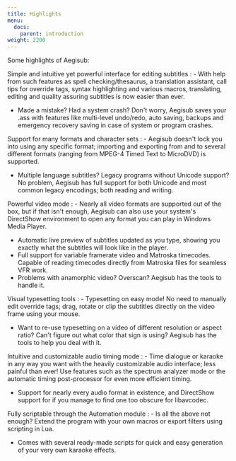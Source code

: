 ```yaml
---
title: Highlights
menu:
  docs:
    parent: introduction
weight: 2200
---
```


Some highlights of Aegisub:

Simple and intuitive yet powerful interface for editing subtitles
: - With help from such features as spell checking/thesaurus, a translation assistant, call tips for override tags, syntax highlighting and various macros, translating, editing and quality assuring subtitles is now easier than ever.
  - Made a mistake? Had a system crash? Don't worry, Aegisub saves your .ass with features like multi-level undo/redo, auto saving, backups and emergency recovery saving in case of system or program crashes.

Support for many formats and character sets
: - Aegisub doesn't lock you into using any specific format; importing and exporting from and to several different formats (ranging from MPEG-4 Timed Text to MicroDVD) is supported.
  - Multiple language subtitles? Legacy programs without Unicode support? No problem, Aegisub has full support for both Unicode and most common legacy encodings; both reading and writing.

Powerful video mode
: - Nearly all video formats are supported out of the box, but if that isn't enough, Aegisub can also use your system's DirectShow environment to open any format you can play in Windows Media Player.
  - Automatic live preview of subtitles updated as you type, showing you exactly what the subtitles will look like in the player.
  - Full support for variable framerate video and Matroska timecodes. Capable of reading timecodes directly from Matroska files for seamless VFR work.
  - Problems with anamorphic video? Overscan? Aegisub has the tools to handle it.

Visual typesetting tools
: - Typesetting on easy mode! No need to manually edit override tags; drag, rotate or clip the subtitles directly on the video frame using your mouse.
  - Want to re-use typesetting on a video of different resolution or aspect ratio? Can't figure out what color that sign is using? Aegisub has the tools to help you deal with it.

Intuitive and customizable audio timing mode
: - Time dialogue or karaoke in any way you want with the heavily customizable audio interface; less painful than ever! Use features such as the spectrum analyzer mode or the automatic timing post-processor for even more efficient timing.
  - Support for nearly every audio format in existence, and DirectShow support for if you manage to find one too obscure for libavcodec.

Fully scriptable through the Automation module
: - Is all the above not enough? Extend the program with your own macros or export filters using scripting in Lua.
  - Comes with several ready-made scripts for quick and easy generation of your very own karaoke effects.
